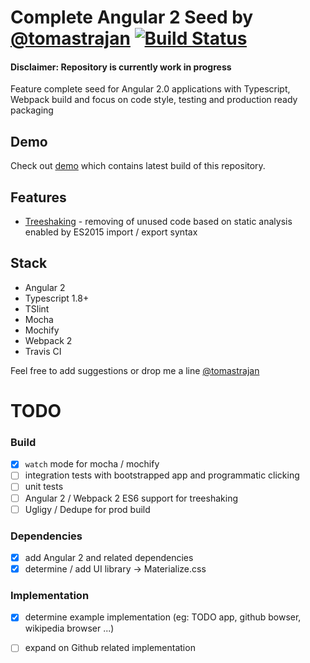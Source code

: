 # Complete Angular 2 Seed by [@tomastrajan](https://twitter.com/tomastrajan) [![Build Status](https://travis-ci.org/tomastrajan/complete-angular2-seed.svg?branch=master)](https://travis-ci.org/tomastrajan/complete-angular2-seed)

#### Disclaimer: Repository is currently work in progress

Feature complete seed for Angular 2.0 applications with Typescript, Webpack build 
and focus on code style, testing and production ready packaging

## Demo
Check out [demo](http://tomastrajan.github.io/complete-angular2-seed) which contains latest build of this repository. 

## Features
* [Treeshaking](http://www.2ality.com/2015/12/webpack-tree-shaking.html) - removing 
  of unused code based on static analysis enabled by ES2015 import / export syntax

## Stack
* Angular 2
* Typescript 1.8+
* TSlint
* Mocha
* Mochify
* Webpack 2
* Travis CI

Feel free to add suggestions or drop me a line [@tomastrajan](https://twitter.com/tomastrajan)

# TODO

### Build

- [x] `watch` mode for mocha / mochify
- [ ] integration tests with bootstrapped app and programmatic clicking
- [ ] unit tests
- [ ] Angular 2 / Webpack 2 ES6 support for treeshaking
- [ ] Ugligy / Dedupe for prod build

### Dependencies

- [x] add Angular 2 and related dependencies
- [x] determine / add UI library -> Materialize.css

### Implementation

- [x] determine example implementation (eg: TODO app, github bowser, wikipedia browser ...)
- [ ] expand on Github related implementation


